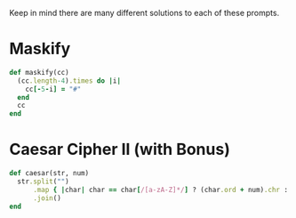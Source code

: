 Keep in mind there are many different solutions to each of these prompts.

# Maskify

```rb
def maskify(cc)
  (cc.length-4).times do |i|
    cc[-5-i] = "#"
  end
  cc
end
```

# Caesar Cipher II (with Bonus)

```rb
def caesar(str, num)
  str.split("")
      .map { |char| char == char[/[a-zA-Z]*/] ? (char.ord + num).chr : char }
      .join()
end
```
